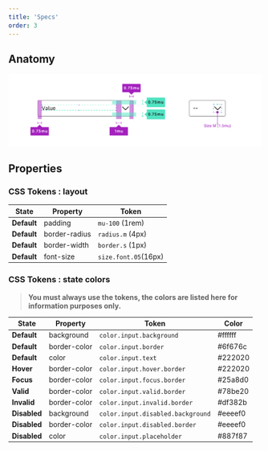 ```yaml
---
title: 'Specs'
order: 3
---
```


## Anatomy

![selects-documentation](Selects-documentation.png)

## Properties

### CSS Tokens : layout

| State       | Property      | Token                |
| ----------- | ------------- | -------------------- |
| **Default** | padding       | `mu-100` (1rem)      |
| **Default** | border-radius | `radius.m` (4px)     |
| **Default** | border-width  | `border.s` (1px)     |
| **Default** | font-size     | `size.font.05`(16px) |

### CSS Tokens : state colors

> **You must always use the tokens, the colors are listed here for information purposes only.**

| State                   | Property     | Token                              | Color   |
| ----------------------- | ------------ | ---------------------------------- | ------- |
| **Default**             | background   | `color.input.background`           | #ffffff |
| **Default**             | border-color | `color.input.border`               | #6f676c |
| **Default**             | color        | `color.input.text`                 | #222020 |
| **Hover**               | border-color | `color.input.hover.border`         | #222020 |
| **Focus**               | border-color | `color.input.focus.border`         | #25a8d0 |
| **Valid**               | border-color | `color.input.valid.border`         | #78be20 |
| **Invalid**             | border-color | `color.input.invalid.border`       | #df382b |
| **Disabled**            | background   | `color.input.disabled.background`  | #eeeef0 |
| **Disabled**            | border-color | `color.input.disabled.border`      | #eeeef0 |
| **Disabled**            | color        | `color.input.placeholder`          | #887f87 |